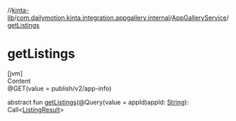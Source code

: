 //[kinta-lib](../../../index.md)/[com.dailymotion.kinta.integration.appgallery.internal](../index.md)/[AppGalleryService](index.md)/[getListings](get-listings.md)



# getListings  
[jvm]  
Content  
@GET(value = publish/v2/app-info)  
  
abstract fun [getListings](get-listings.md)(@Query(value = appId)appId: [String](https://kotlinlang.org/api/latest/jvm/stdlib/kotlin/-string/index.html)): Call<[ListingResult](../-listing-result/index.md)>  



